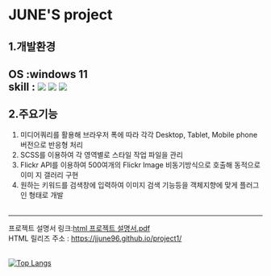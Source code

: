 # JUNE'S project


1.개발환경
-------------------------------------
OS :windows 11<br/>
skill : 
  <img src="https://img.shields.io/badge/Html-EF2D5E?style=flat&logo=html&logoColor=white"/>
  <img src="https://img.shields.io/badge/Css-A9225C?style=flat&logo=css&logoColor=white"/>
  <img src="https://img.shields.io/badge/Javascript-FF9E0F?style=flat&logo=javascript&logoColor=white"/><br/><br/>
2.주요기능
-------------------------------------
1. 미디어쿼리를 활용해 브라우저 폭에 따라 각각 Desktop, Tablet, Mobile phone 버전으로 반응형 처리
2. SCSS를 이용하여 각 영역별로 스타일 작업 파일을 관리
3. Flickr API를 이용하여 500여개의 Flickr Image 비동기방식으로 호출해 동적으로 이미 지 갤러리 구현
4. 원하는 키워드를 검색창에 입력하여 이미지 검색 기능등을 객체지향에 맞게 플러그인 형태로 개발
<br/><br/>

-------------------------------------
프로젝트 설명서 링크:[html 프로젝트 설명서.pdf](https://github.com/JJUNE96/project1/files/11088909/html.pdf)<br/>
HTML 릴리즈 주소 : https://jjune96.github.io/project1/
<br/><br/>


[![Top Langs](https://github-readme-stats.vercel.app/api/top-langs/?username=anuraghazra&layout=compact)](https://github.com/anuraghazra/github-readme-stats)<br/><br/>
